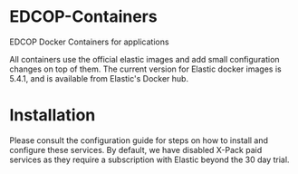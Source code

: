 # EDCOP-Containers
EDCOP Docker Containers for applications

All containers use the official elastic images and add small configuration changes on top of them. The current version for Elastic docker images is 5.4.1, and is available from Elastic's Docker hub. 

# Installation
Please consult the configuration guide for steps on how to install and configure these services. By default, we have disabled X-Pack paid services as they require a subscription with Elastic beyond the 30 day trial. 
